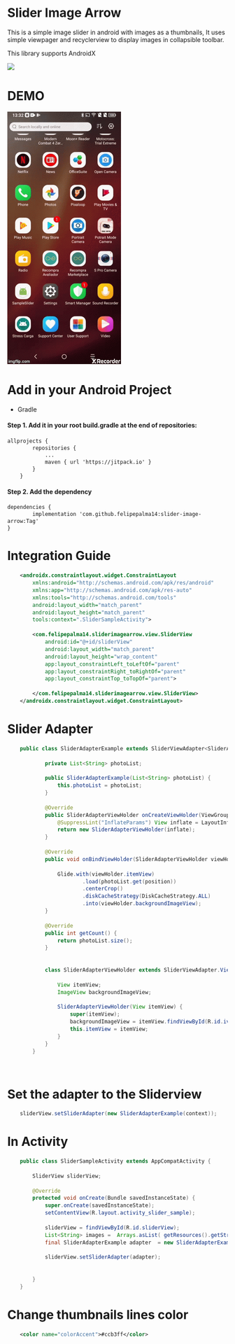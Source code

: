 # Slider Image Arrow
This is a simple image slider in android with images as a thumbnails,
It uses simple viewpager and recyclerview to display images in collapsible toolbar.

This library supports AndroidX

[![](https://jitpack.io/v/felipepalma14/slider-image-arrow.svg)](https://jitpack.io/#felipepalma14/slider-image-arrow)

# DEMO
![Alt text](https://github.com/felipepalma14/slider-image-arrow/blob/master/demo.gif?raw=true "Working")


# Add in your Android Project
* Gradle
#### Step 1.  Add it in your root build.gradle at the end of repositories:

    allprojects {
            repositories {
                ...
                maven { url 'https://jitpack.io' }
            }
        }

#### Step 2. Add the dependency

    dependencies {
	        implementation 'com.github.felipepalma14:slider-image-arrow:Tag'
	}
	
# Integration Guide
```xml
    <androidx.constraintlayout.widget.ConstraintLayout
        xmlns:android="http://schemas.android.com/apk/res/android"
        xmlns:app="http://schemas.android.com/apk/res-auto"
        xmlns:tools="http://schemas.android.com/tools"
        android:layout_width="match_parent"
        android:layout_height="match_parent"
        tools:context=".SliderSampleActivity">
    
        <com.felipepalma14.sliderimagearrow.view.SliderView
            android:id="@+id/sliderView"
            android:layout_width="match_parent"
            android:layout_height="wrap_content"
            app:layout_constraintLeft_toLeftOf="parent"
            app:layout_constraintRight_toRightOf="parent"
            app:layout_constraintTop_toTopOf="parent">
    
        </com.felipepalma14.sliderimagearrow.view.SliderView>
    </androidx.constraintlayout.widget.ConstraintLayout>
 ```
 
# Slider Adapter
```java
    public class SliderAdapterExample extends SliderViewAdapter<SliderAdapterExample.SliderAdapterViewHolder> {
        
            private List<String> photoList;
        
            public SliderAdapterExample(List<String> photoList) {
                this.photoList = photoList;
            }
        
            @Override
            public SliderAdapterViewHolder onCreateViewHolder(ViewGroup parent) {
                @SuppressLint("InflateParams") View inflate = LayoutInflater.from(parent.getContext()).inflate(R.layout.item_image_slider, null);
                return new SliderAdapterViewHolder(inflate);
            }
        
            @Override
            public void onBindViewHolder(SliderAdapterViewHolder viewHolder, int position) {
        
                Glide.with(viewHolder.itemView)
                        .load(photoList.get(position))
                        .centerCrop()
                        .diskCacheStrategy(DiskCacheStrategy.ALL)
                        .into(viewHolder.backgroundImageView);
            }
        
            @Override
            public int getCount() {
                return photoList.size();
            }
        
        
            class SliderAdapterViewHolder extends SliderViewAdapter.ViewHolder {
        
                View itemView;
                ImageView backgroundImageView;
        
                SliderAdapterViewHolder(View itemView) {
                    super(itemView);
                    backgroundImageView = itemView.findViewById(R.id.iv_auto_image_slider);
                    this.itemView = itemView;
                }
            }
        }
        
    
```
# Set the adapter to the Sliderview

```java
    sliderView.setSliderAdapter(new SliderAdapterExample(context));
```

# In Activity
```java
    public class SliderSampleActivity extends AppCompatActivity {
    
        SliderView sliderView;
    
        @Override
        protected void onCreate(Bundle savedInstanceState) {
            super.onCreate(savedInstanceState);
            setContentView(R.layout.activity_slider_sample);
    
            sliderView = findViewById(R.id.sliderView);
            List<String> images =  Arrays.asList( getResources().getStringArray(R.array.user_photos));
            final SliderAdapterExample adapter  = new SliderAdapterExample(images);
    
            sliderView.setSliderAdapter(adapter);
    
    
        }
    }
```
# Change thumbnails lines color 
```xml
    <color name="colorAccent">#ccb3ff</color>
```